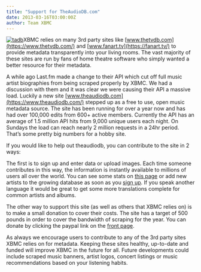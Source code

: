 ```yaml
---
title: "Support for TheAudioDB.com"
date: 2013-03-16T03:00:00Z
author: Team XBMC
---
```


[![tadb](/sites/default/files/uploads/tadb-210x300.webp)](/sites/default/files/uploads/tadb.webp)XBMC relies on many 3rd party sites like [www.thetvdb.com](https://www.thetvdb.com/) and [www.fanart.tv](https://fanart.tv/) to provide metadata transparently into your living rooms. The vast majority of these sites are run by fans of home theatre software who simply wanted a better resource for their metadata.

A while ago Last.fm made a change to their API which cut off full music artist biographies from being scraped properly by XBMC. We had a discussion with them and it was clear we were causing their API a massive load. Luckily a new site [www.theaudiodb.com](https://www.theaudiodb.com/) stepped up as a free to use, open music metadata source. The site has been running for over a year now and has had over 100,000 edits from 600+ active members. Currently the API has an average of 1.5 million API hits from 9,000 unique users each night. On Sundays the load can reach nearly 2 million requests in a 24hr period. That’s some pretty big numbers for a hobby site.

If you would like to help out theaudiodb, you can contribute to the site in 2 ways:

The first is to sign up and enter data or upload images. Each time someone contributes in this way, the information is instantly available to millions of users all over the world. You can see some stats on [this page](https://www.theaudiodb.com/stats) or add new artists to the growing database as soon as you [sign up](https://www.theaudiodb.com/forum/ucp.php?mode=register&mode=register). If you speak another language it would be great to get some more translations complete for common artists and albums.

The other way to support this site (as well as others that XBMC relies on) is to make a small donation to cover their costs. The site has a target of 500 pounds in order to cover the bandwidth of scraping for the year. You can donate by clicking the paypal link on the [front page](https://www.theaudiodb.com/).

As always we encourage users to contribute to any of the 3rd party sites XBMC relies on for metadata. Keeping these sites healthy, up-to-date and funded will improve XBMC in the future for all. Future developments could include scraped music banners, artist logos, concert listings or music recommendations based on your listening habits.
